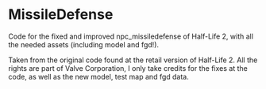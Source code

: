 MissileDefense
==============

Code for the fixed and improved npc_missiledefense of Half-Life 2, with all the needed assets (including model and fgd!).

Taken from the original code found at the retail version of Half-Life 2. All the rights are part of Valve Corporation, I only
take credits for the fixes at the code, as well as the new model, test map and fgd data.
